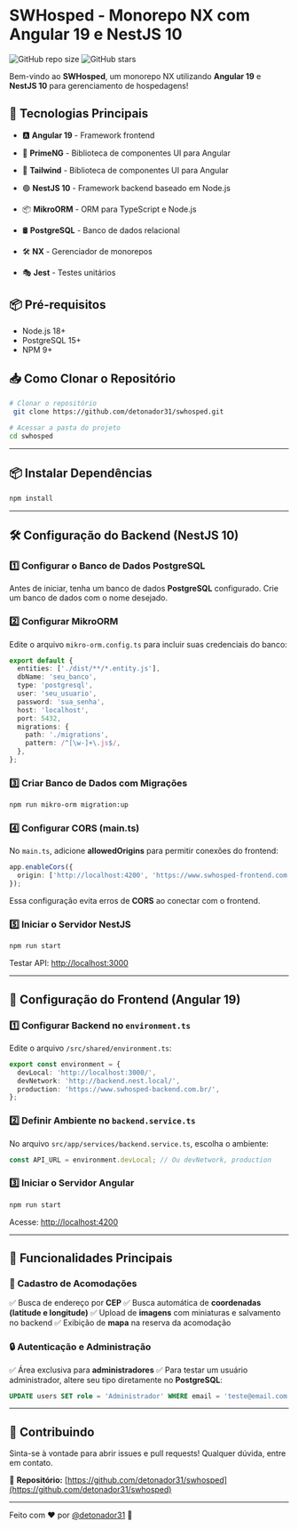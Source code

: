 # SWHosped - Monorepo NX com Angular 19 e NestJS 10

![GitHub repo size](https://img.shields.io/github/repo-size/detonador31/swhosped)
![GitHub stars](https://img.shields.io/github/stars/detonador31/swhosped?style=social)

Bem-vindo ao **SWHosped**, um monorepo NX utilizando **Angular 19** e **NestJS 10** para gerenciamento de hospedagens!

## 🚀 Tecnologias Principais

- 🅰️ **Angular 19** - Framework frontend
- 🎨 **PrimeNG** - Biblioteca de componentes UI para Angular
- 🎨 **Tailwind**  - Biblioteca de componentes UI para Angular
- 🟢 **NestJS 10** - Framework backend baseado em Node.js
- 📦 **MikroORM** - ORM para TypeScript e Node.js
- 🛢️ **PostgreSQL** - Banco de dados relacional


- 🛠️ **NX** - Gerenciador de monorepos
- 🎭 **Jest** - Testes unitários
  

## 📦 Pré-requisitos
- Node.js 18+
- PostgreSQL 15+
- NPM 9+


## 📥 Como Clonar o Repositório

```sh
# Clonar o repositório
 git clone https://github.com/detonador31/swhosped.git

# Acessar a pasta do projeto
cd swhosped
```

---

## 📦 Instalar Dependências

```sh
npm install
```

---

## 🛠️ Configuração do Backend (NestJS 10)

### 1️⃣ Configurar o Banco de Dados PostgreSQL

Antes de iniciar, tenha um banco de dados **PostgreSQL** configurado.
Crie um banco de dados com o nome desejado.

### 2️⃣ Configurar MikroORM

Edite o arquivo `mikro-orm.config.ts` para incluir suas credenciais do banco:

```ts
export default {
  entities: ['./dist/**/*.entity.js'],
  dbName: 'seu_banco',
  type: 'postgresql',
  user: 'seu_usuario',
  password: 'sua_senha',
  host: 'localhost',
  port: 5432,
  migrations: {
    path: './migrations',
    pattern: /^[\w-]+\.js$/,
  },
};
```

### 3️⃣ Criar Banco de Dados com Migrações

```sh
npm run mikro-orm migration:up
```

### 4️⃣ Configurar CORS (main.ts)

No `main.ts`, adicione **allowedOrigins** para permitir conexões do frontend:

```ts
app.enableCors({
  origin: ['http://localhost:4200', 'https://www.swhosped-frontend.com.br'],
});
```

Essa configuração evita erros de **CORS** ao conectar com o frontend.

### 5️⃣ Iniciar o Servidor NestJS

```sh
npm run start
```

Testar API: [http://localhost:3000](http://localhost:3000)

---

## 🎨 Configuração do Frontend (Angular 19)

### 1️⃣ Configurar Backend no `environment.ts`

Edite o arquivo `/src/shared/environment.ts`:

```ts
export const environment = {
  devLocal: 'http://localhost:3000/',
  devNetwork: 'http://backend.nest.local/',
  production: 'https://www.swhosped-backend.com.br/',
};
```

### 2️⃣ Definir Ambiente no `backend.service.ts`

No arquivo `src/app/services/backend.service.ts`, escolha o ambiente:

```ts
const API_URL = environment.devLocal; // Ou devNetwork, production
```

### 3️⃣ Iniciar o Servidor Angular

```sh
npm run start
```

Acesse: [http://localhost:4200](http://localhost:4200)

---

## 🏡 Funcionalidades Principais

### 🏨 Cadastro de Acomodações
✅ Busca de endereço por **CEP**
✅ Busca automática de **coordenadas (latitude e longitude)**
✅ Upload de **imagens** com miniaturas e salvamento no backend
✅ Exibição de **mapa** na reserva da acomodação

### 🔒 Autenticação e Administração
✅ Área exclusiva para **administradores**
✅ Para testar um usuário administrador, altere seu tipo diretamente no **PostgreSQL**:

```sql
UPDATE users SET role = 'Administrador' WHERE email = 'teste@email.com';
```

---

## 🤝 Contribuindo
Sinta-se à vontade para abrir issues e pull requests! Qualquer dúvida, entre em contato.

📌 **Repositório:** [https://github.com/detonador31/swhosped](https://github.com/detonador31/swhosped)

---

Feito com ❤️ por [@detonador31](https://github.com/detonador31) 🚀


